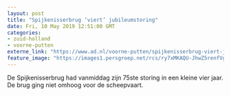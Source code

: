 ```yaml
---
layout: post
title: "Spijkenisserbrug ‘viert’ jubileumstoring"
date: Fri, 10 May 2019 12:51:00 GMT
categories: 
- zuid-holland 
- voorne-putten 
externe_link: "https://www.ad.nl/voorne-putten/spijkenisserbrug-viert-jubileumstoring~a3fd3b21f/"
feature_image: "https://images1.persgroep.net/rcs/ry7xMKAQU-JhwZ5renfVgBnWW28/diocontent/145978900/_fitwidth/400/?appId=21791a8992982cd8da851550a453bd7f&quality=0.7"
---
```


De Spijkenisserbrug had vanmiddag zijn 75ste storing in een kleine vier jaar. De brug ging niet omhoog voor de scheepvaart.
